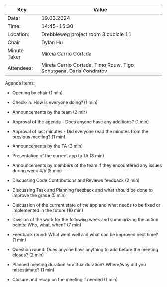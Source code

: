 | Key | Value                                                                    |
| --- |--------------------------------------------------------------------------|
| Date: | 19.03.2024                                                             |
| Time: | 14:45-15:30                                                            |
| Location: | Drebbleweg project room 3 cubicle 11                               |
| Chair | Dylan Hu                                                               |
| Minute Taker | Mireia Carrio Cortada                                           |
| Attendees: | Mireia Carrio Cortada, Timo Rouw, Tigo Schutgens, Daria Condratov |
Agenda Items:
- Opening by chair (1 min) 

- Check-in: How is everyone doing? (1 min) 

- Announcements by the team (2 min)

- Approval of the agenda - Does anyone have any additions? (1 min) 

- Approval of last minutes - Did everyone read the minutes from the previous meeting? (1 min) 

- Announcements by the TA (3 min) 

- Presentation of the current app to TA (3 min)

- Announcements by members of the team if they encountered any issues during week 4/5 (5 min)

- Discussing Code Contributions and Reviews feedback (2 min)

- Discussing Task and Planning feedback and what should be done to improve the grade (5 min) 

- Discussion of the current state of the app and what needs to be fixed or implemented in the future (10 min)

- Division of the work for the following week and summarizing the action points: Who, what, when? (7 min)

- Feedback round: What went well and what can be improved next time? (1 min)

- Question round: Does anyone have anything to add before the meeting closes? (2 min) 

- Planned meeting duration != actual duration? Where/why did you misestimate? (1 min)

- Closure and recap on the meeting if needed (1 min)
